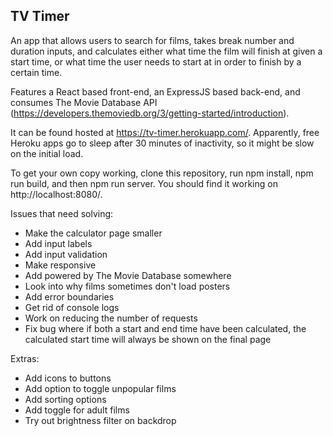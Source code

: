 ## TV Timer

An app that allows users to search for films, takes break number and duration inputs, and calculates either what time the film will finish at given a start time, or what time the user needs to start at in order to finish by a certain time. 

Features a React based front-end, an ExpressJS based back-end, and consumes The Movie Database API (https://developers.themoviedb.org/3/getting-started/introduction).

It can be found hosted at https://tv-timer.herokuapp.com/. Apparently, free Heroku apps go to sleep after 30 minutes of inactivity, so it might be slow on the initial load.

To get your own copy working, clone this repository, run npm install, npm run build, and then npm run server. You should find it working on http://localhost:8080/.

Issues that need solving:
- Make the calculator page smaller
- Add input labels
- Add input validation
- Make responsive
- Add powered by The Movie Database somewhere
- Look into why films sometimes don't load posters
- Add error boundaries
- Get rid of console logs
- Work on reducing the number of requests
- Fix bug where if both a start and end time have been calculated, the calculated start time will always be shown on the final page 

Extras:
- Add icons to buttons
- Add option to toggle unpopular films
- Add sorting options
- Add toggle for adult films
- Try out brightness filter on backdrop
